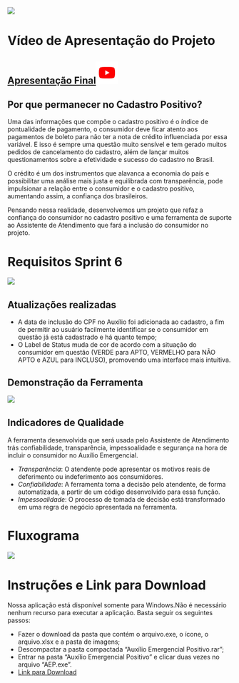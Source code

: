 ![](https://github.com/marciosousa4/projeto-integrador/blob/master/Sprint%206/Sprint6%20.jpg?raw=true)

# Vídeo de Apresentação do Projeto

## [Apresentação Final](https://youtu.be/XLQpUB7Lz0M)<img src="https://raw.githubusercontent.com/marciosousa4/projeto-integrador/1187733de59909b469e1f261c4219da7e665232e/download%20you%20tube.png" width="50" height="50" /> 



## Por que permanecer no Cadastro Positivo?
Uma das informações que compõe o cadastro positivo é o índice de pontualidade de pagamento, o consumidor deve ficar atento aos pagamentos 
de boleto para não ter a nota de crédito influenciada por essa variável. E isso é sempre uma questão muito sensível e tem gerado muitos pedidos de cancelamento do cadastro, 
além de lançar muitos questionamentos sobre a efetividade e sucesso do cadastro no Brasil. 

O crédito é um dos instrumentos que alavanca a economia do país e possibilitar uma análise mais justa e equilibrada com transparência, pode impulsionar a relação entre o consumidor e o cadastro positivo, aumentando assim, a confiança dos brasileiros.

Pensando nessa realidade, desenvolvemos um projeto que refaz a confiança do consumidor no cadastro positivo e uma ferramenta de suporte ao Assistente de Atendimento que fará a inclusão do consumidor no projeto.

# Requisitos Sprint 6
![](https://github.com/marciosousa4/projeto-integrador/blob/master/Sprint%206/Kanban%20Board%20Brainstorm.gif?raw=true)

## Atualizações realizadas
* A data de inclusão do CPF no Auxílio foi adicionada ao cadastro, a fim de permitir ao usuário facilmente identificar se o consumidor em questão já está cadastrado e há quanto tempo;
* O Label de Status muda de cor de acordo com a situação do consumidor em questão (VERDE para APTO, VERMELHO para NÃO APTO e AZUL para INCLUSO), promovendo uma interface mais intuitiva.


## Demonstração da Ferramenta
![](https://github.com/marciosousa4/projeto-integrador/blob/master/Sprint%206/Programa%20executando.gif)


## Indicadores de Qualidade
A ferramenta desenvolvida que será usada pelo Assistente de Atendimento trás confiabilidade, transparência, impessoalidade e segurança na hora de incluir o consumidor no Auxílio Emergencial. 
* *Transparência*: O atendente pode apresentar os motivos reais de deferimento ou indeferimento aos consumidores. 
* *Confiabilidade*: A ferramenta toma a decisão pelo atendente, de forma automatizada, a partir de um código desenvolvido para essa função.
* *Impessoalidade*: O processo de tomada de decisão está transformado em uma regra de negócio apresentada na ferramenta.

# Fluxograma

![](https://github.com/marciosousa4/projeto-integrador/blob/master/Sprint%205/WhatsApp%20Image%202020-07-09%20at%2009.46.07.jpeg)

# Instruções e Link para Download
Nossa aplicação está disponível somente para Windows.Não é necessário nenhum recurso para executar a aplicação. Basta seguir os seguintes passos:

* Fazer o download da pasta que contém o arquivo.exe, o ícone, o arquivo.xlsx e a pasta de imagens;
* Descompactar a pasta compactada “Auxílio Emergencial Positivo.rar”;
* Entrar na pasta “Auxílio Emergencial Positivo” e clicar duas vezes no arquivo “AEP.exe”.
* [Link para Download](https://drive.google.com/drive/folders/10rHBIaMvVqxOTZFNcNcWat8jHWIgNN22?usp=sharing)

